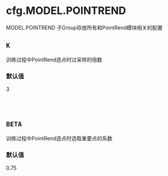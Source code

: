 # cfg.MODEL.POINTREND

MODEL.POINTREND 子Group存放所有和PointRend模块相关的配置

## `K`

训练过程中PointRend选点时过采样的倍数

### 默认值

3

<br/>
<br/>

## `BETA`
训练过程中PointRend选点时选取重要点的系数
### 默认值
0.75
